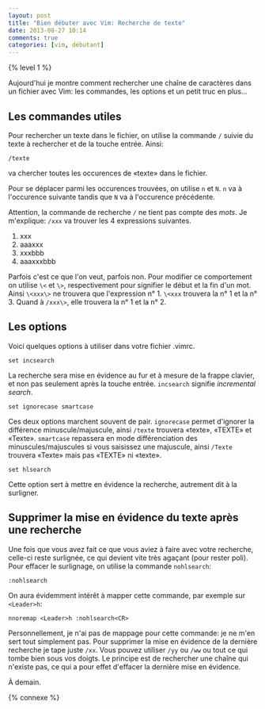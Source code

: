 ```yaml
---
layout: post
title: "Bien débuter avec Vim: Recherche de texte"
date: 2013-08-27 10:14
comments: true
categories: [vim, débutant]
---
```


{% level 1 %}

Aujourd'hui je montre comment rechercher une chaîne de caractères dans un
fichier avec Vim: les commandes, les options et un petit truc en plus…

<!-- more -->

Les commandes utiles
--------------------
Pour rechercher un texte dans le fichier, on utilise la commande `/` suivie
du texte à rechercher et de la touche entrée. Ainsi:

    /texte

va chercher toutes les occurences de «texte» dans le fichier.

Pour se déplacer parmi les occurences trouvées, on utilise `n` et `N`. `n`
va à l'occurence suivante tandis que `N` va à l'occurence précédente.

Attention, la commande de recherche `/` ne tient pas compte des *mots*.
Je m'explique: `/xxx` va trouver les 4 expressions suivantes.

1. xxx
2. aaaxxx
3. xxxbbb
4. aaaxxxbbb

Parfois c'est ce que l'on veut, parfois non. Pour modifier ce comportement
on utilise `\<` et `\>`, respectivement pour signifier le début et la fin
d'un mot. Ainsi `\<xxx\>` ne trouvera que l'expression n° 1. `\<xxx` trouvera
la n° 1 et la n° 3. Quand à `/xxx\>`, elle trouvera la n° 1 et la n° 2.

Les options
-----------
Voici quelques options à utiliser dans votre fichier .vimrc.

``` vim
set incsearch
```

La recherche sera mise en évidence au fur et à mesure de la frappe clavier,
et non pas seulement après la touche entrée. `incsearch` signifie
*incremental search*.

``` vim
set ignorecase smartcase
```

Ces deux options marchent souvent de pair. `ignorecase` permet d'ignorer la
différence minuscule/majuscule, ainsi `/texte` trouvera «texte», «TEXTE» et
«Texte». `smartcase` repassera en mode différenciation des 
minuscules/majuscules si vous saisissez une majuscule, ainsi `/Texte` trouvera
«Texte» mais pas «TEXTE» ni «texte».

``` vim
set hlsearch
```

Cette option sert à mettre en évidence la recherche, autrement dit à la
surligner.

Supprimer la mise en évidence du texte après une recherche
-----------------------------
Une fois que vous avez fait ce que vous aviez à faire avec votre recherche,
celle-ci reste surlignée, ce qui devient vite très agaçant (pour rester poli).
Pour effacer le surlignage, on utilise la commande `nohlsearch`:

``` vim
:nohlsearch
```

On aura évidemment intérêt à mapper cette commande, par exemple sur 
`<Leader>h`:

``` vim
nnoremap <Leader>h :nohlsearch<CR>
```

Personnellement, je n'ai pas de mappage pour cette commande: je ne m'en
sert tout simplement pas. Pour supprimer la mise en évidence de la
dernière recherche je tape juste `/xx`. Vous pouvez utiliser `/yy` ou `/ww`
ou tout ce qui tombe bien sous vos doigts. Le principe est de rechercher
une chaîne qui n'existe pas, ce qui a pour effet d'effacer la dernière
mise en évidence.

À demain.

{% connexe %}

